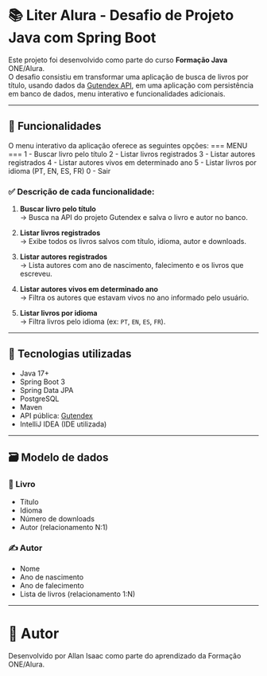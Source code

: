 # 📚 Liter Alura - Desafio de Projeto Java com Spring Boot

Este projeto foi desenvolvido como parte do curso **Formação Java** ONE/Alura.  
O desafio consistiu em transformar uma aplicação de busca de livros por título, usando dados da [Gutendex API](https://gutendex.com/), em uma aplicação com persistência em banco de dados, menu interativo e funcionalidades adicionais.

---

## 🚀 Funcionalidades

O menu interativo da aplicação oferece as seguintes opções:
=== MENU ===
1 - Buscar livro pelo título
2 - Listar livros registrados
3 - Listar autores registrados
4 - Listar autores vivos em determinado ano
5 - Listar livros por idioma (PT, EN, ES, FR)
0 - Sair



### ✅ Descrição de cada funcionalidade:

1. **Buscar livro pelo título**  
   → Busca na API do projeto Gutendex e salva o livro e autor no banco.

2. **Listar livros registrados**  
   → Exibe todos os livros salvos com título, idioma, autor e downloads.

3. **Listar autores registrados**  
   → Lista autores com ano de nascimento, falecimento e os livros que escreveu.

4. **Listar autores vivos em determinado ano**  
   → Filtra os autores que estavam vivos no ano informado pelo usuário.

5. **Listar livros por idioma**  
   → Filtra livros pelo idioma (ex: `PT`, `EN`, `ES`, `FR`).

---

## 🧰 Tecnologias utilizadas

- Java 17+
- Spring Boot 3
- Spring Data JPA
- PostgreSQL
- Maven
- API pública: [Gutendex](https://gutendex.com/)
- IntelliJ IDEA (IDE utilizada)

---

## 🗃️ Modelo de dados

### 📘 Livro
- Título
- Idioma
- Número de downloads
- Autor (relacionamento N:1)

### ✍️ Autor
- Nome
- Ano de nascimento
- Ano de falecimento
- Lista de livros (relacionamento 1:N)

---


# 🧠 Autor
Desenvolvido por Allan Isaac como parte do aprendizado da Formação ONE/Alura.


